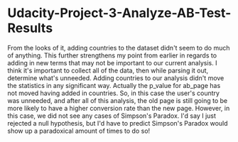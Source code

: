 # Udacity-Project-3-Analyze-AB-Test-Results

From the looks of it, adding countries to the dataset didn't seem to do much of anything. This further strengthens my point from earlier in regards to adding in new terms that may not be important to our current analysis. I think it's important to collect all of the data, then while parsing it out, determine what's unneeded. Adding countries to our analysis didn't move the statistics in any significant way. Actually the p_value for ab_page has not moved having added in countries. So, in this case the user's country was unneeded, and after all of this analysis, the old page is still going to be more likely to have a higher conversion rate than the new page. However, in this case, we did not see any cases of Simpson's Paradox. I'd say I just rejected a null hypothesis, but I'd have to predict Simpson's Paradox would show up a paradoxical amount of times to do so!
